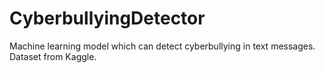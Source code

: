 # CyberbullyingDetector

Machine learning model which can detect cyberbullying in text messages. Dataset from Kaggle.
